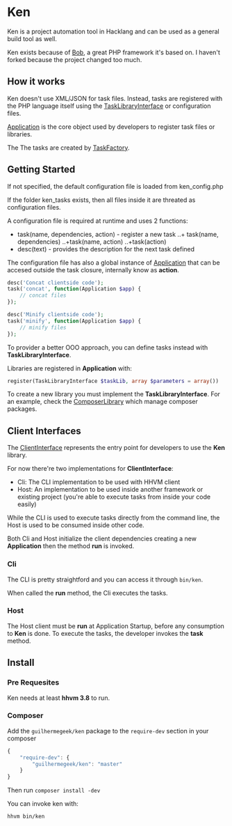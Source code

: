 Ken
====================

Ken is a project automation tool in Hacklang and can be used as a general build tool as well.

Ken exists because of [Bob](https://github.com/CHH/optparse), a great PHP framework it's based on. I haven't forked because the project changed too much.

## How it works

Ken doesn't use XML/JSON for task files. Instead, tasks are registered with the PHP language itself using the [TaskLibraryInterface](src/Ken/Interfaces/TaskLibraryInterface.php) or configuration files.

[Application](src/Ken/Application.php) is the core object used by developers to register task files or libraries.

The
The tasks are created by [TaskFactory](src/Ken/TaskFactory).

## Getting Started

If not specified, the default configuration file is loaded from ken_config.php

If the folder ken_tasks exists, then all files inside it are threated as configuration files.

A configuration file is required at runtime and uses 2 functions:

+ task(name, dependencies, action) - register a new task
..+ task(name, dependencies)
..+task(name, action)
..+task(action)
+ desc(text) - provides the description for the next task defined

The configuration file has also a global instance of [Application](src/Ken/Application.php) that can be accesed outside the task closure, internally know as **action**.

```php
desc('Concat clientside code');
task('concat', function(Application $app) {
	// concat files
});

desc('Minify clientside code');
task('minify', function(Application $app) {
	// minify files
});
```

To provider a better OOO approach, you can define tasks instead with **TaskLibraryInterface**.

Libraries are registered in **Application** with:

```php
register(TaskLibraryInterface $taskLib, array $parameters = array())
```

To create a new library you must implement the **TaskLibraryInterface**. For an example, check the [ComposerLibrary](src/Ken/Library/ComposerLibrary.php) which manage composer packages. 


## Client Interfaces

The [ClientInterface](src/Ken/Interfaces/ClientInterface.php) represents the entry point for developers to use the **Ken** library.

For now there're two implementations for **ClientInterface**:

+ Cli: The CLI implementation to be used with HHVM client
+ Host: An implementation to be used inside another framework or existing project (you're able to execute tasks from inside your code easily)

While the CLI is used to execute tasks directly from the command line, the Host is used to be consumed inside other code.


Both Cli and Host initialize the client dependencies creating a new **Application** then the method **run** is invoked.

### Cli

The CLI is pretty straightford and you can access it through `bin/ken`.

When called the **run** method, the Cli executes the tasks.

### Host

The Host client must be **run** at Application Startup, before any consumption to **Ken** is done. 
To execute the tasks, the developer invokes the **task** method.


## Install

### Pre Requesites

Ken needs at least **hhvm 3.8** to run.

### Composer

Add the `guilhermegeek/ken` package to the `require-dev` section in your composer

```javascript
{
	"require-dev": {
		"guilhermegeek/ken": "master"
	}
}
```

Then run `composer install -dev`

You can invoke ken with:

```
hhvm bin/ken
```
